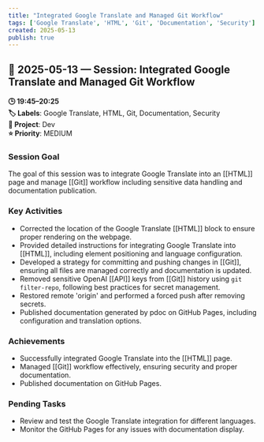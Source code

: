 ```yaml
---
title: "Integrated Google Translate and Managed Git Workflow"
tags: ['Google Translate', 'HTML', 'Git', 'Documentation', 'Security']
created: 2025-05-13
publish: true
---
```


## 📅 2025-05-13 — Session: Integrated Google Translate and Managed Git Workflow

**🕒 19:45–20:25**  
**🏷️ Labels**: Google Translate, HTML, Git, Documentation, Security  
**📂 Project**: Dev  
**⭐ Priority**: MEDIUM  


### Session Goal
The goal of this session was to integrate Google Translate into an [[HTML]] page and manage [[Git]] workflow including sensitive data handling and documentation publication.

### Key Activities
- Corrected the location of the Google Translate [[HTML]] block to ensure proper rendering on the webpage.
- Provided detailed instructions for integrating Google Translate into [[HTML]], including element positioning and language configuration.
- Developed a strategy for committing and pushing changes in [[Git]], ensuring all files are managed correctly and documentation is updated.
- Removed sensitive OpenAI [[API]] keys from [[Git]] history using `git filter-repo`, following best practices for secret management.
- Restored remote 'origin' and performed a forced push after removing secrets.
- Published documentation generated by pdoc on GitHub Pages, including configuration and translation options.

### Achievements
- Successfully integrated Google Translate into the [[HTML]] page.
- Managed [[Git]] workflow effectively, ensuring security and proper documentation.
- Published documentation on GitHub Pages.

### Pending Tasks
- Review and test the Google Translate integration for different languages.
- Monitor the GitHub Pages for any issues with documentation display.
